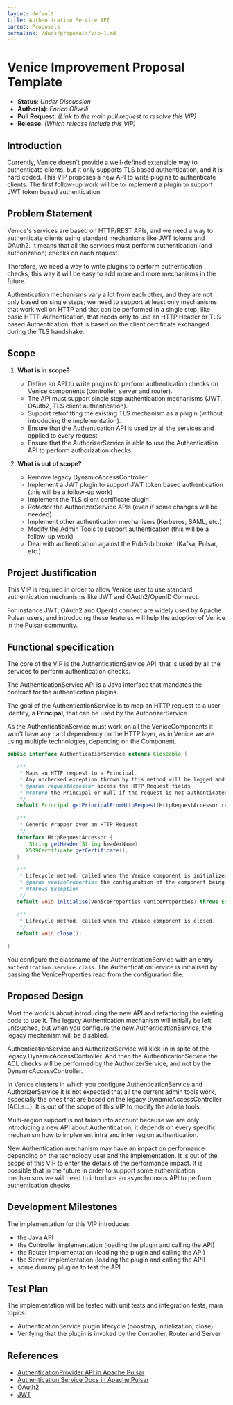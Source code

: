 ```yaml
---
layout: default
title: Authentication Service API
parent: Proposals
permalink: /docs/proposals/vip-1.md
---
```


# Venice Improvement Proposal Template

* **Status**: _Under Discussion_
* **Author(s)**: _Enrico Olivelli_
* **Pull Request**: _(Link to the main pull request to resolve this VIP)_
* **Release**: _(Which release include this VIP)_

## Introduction

Currently, Venice doesn't provide a well-defined extensible way to authenticate clients, but it only supports
TLS based authentication, and it is hard coded.
This VIP proposes a new API to write plugins to authenticate clients.
The first follow-up work will be to implement a plugin to support JWT token based authentication.

## Problem Statement 

Venice's services are based on HTTP/REST APIs, and we need a way to authenticate clients using standard
mechanisms like JWT tokens and OAuth2.
It means that all the services must perform authentication (and authorization) checks on each request.

Therefore, we need a way to write plugins to perform authentication checks, this way it will be easy to 
add more and more mechanisms in the future.

Authentication mechanisms vary a lot from each other, and they are not only based on single steps;
we need to support at least only mechanisms that work well on HTTP and that can be performed in a single step, 
like basic HTTP Authentication, that needs only to use an HTTP Header
or TLS based Authentication, that is based on the client certificate exchanged during the TLS handshake.


## Scope

1. **What is in scope?**

   - Define an API to write plugins to perform authentication checks on Venice components (controller, server and router).
   - The API must support single step authentication mechanisms (JWT, OAuth2, TLS client authentication).
   - Support retrofitting the existing TLS mechanism as a plugin (without introducing the implementation).
   - Ensure that the Authentication API is used by all the services and applied to every request.
   - Ensure that the AuthorizerService is able to use the Authentication API to perform authorization checks.

2. **What is out of scope?**

    - Remove legacy DynamicAccessController
    - Implement a JWT plugin to support JWT token based authentication (this will be a follow-up work) 
    - Implement the TLS client certificate plugin
    - Refactor the AuthorizerService APIs (even if some changes will be needed) 
    - Implement other authentication mechanisms (Kerberos, SAML, etc.)
    - Modify the Admin Tools to support authentication (this will be a follow-up work)
    - Deal with authentication against the PubSub broker (Kafka, Pulsar, etc.)

## Project Justification

This VIP is required in order to allow Venice user to use standard authentication mechanisms like JWT and OAuth2/OpenID Connect. 

For instance JWT, OAuth2 and OpenId connect are widely used by Apache Pulsar users, and introducing these features will
help the adoption of Venice in the Pulsar community.

## Functional specification

The core of the VIP is the AuthenticationService API, that is used by all the services to perform authentication checks.

The AuthenticationService API is a Java interface that mandates the contract for the authentication plugins.

The goal of the AuthenticationService is to map an HTTP request to a user identity, a **Principal**, that can be used by the AuthorizerService.

As the AuthenticationService must work on all the VeniceComponents it won't have any hard dependency on the HTTP layer,
as in Venice we are using multiple technologies, depending on the Component.

```java
public interface AuthenticationService extends Closeable {

   /**
    * Maps an HTTP request to a Principal.
    * Any unchecked exception thrown by this method will be logged and the request will be rejected.
    * @param requestAccessor access the HTTP Request fields
    * @return the Principal or null if the request is not authenticated
    */
   default Principal getPrincipalFromHttpRequest(HttpRequestAccessor requestAccessor);

   /**
    * Generic Wrapper over an HTTP Request.
    */
   interface HttpRequestAccessor {
       String getHeader(String headerName);
      X509Certificate getCertificate();
   }

   /**
    * Lifecycle method, called when the Venice component is initialized.
    * @param veniceProperties the configuration of the component being initialized
    * @throws Exception
    */
   default void initialise(VeniceProperties veniceProperties) throws Exception;

   /**
    * Lifecycle method, called when the Venice component is closed.
    */
   default void close();

}
```

You configure the classname of the AuthenticationService with an entry `authentication.service.class`.
The AuthenticationService is initialised by passing the VeniceProperties read from the configuration file.  

## Proposed Design

Most the work is about introducing the new API and refactoring the existing code to use it.
The legacy Authentication mechanism will initially be left untouched, but when you configure
the new AuthenticationService, the legacy mechanism will be disabled.

AuthenticationService and AuthorizerService will kick-in in spite of the legacy DynamicAccessController.
And then the AuthenticationService the ACL checks will be performed by the AuthorizerService,
and not by the DynamicAccessController.

In Venice clusters in which you configure AuthenticationService and AuthorizerService it is not expected
that all the current admin tools work, especially the ones that are based on the legacy DynamicAccessController (ACLs...).
It is out of the scope of this VIP to modify the admin tools.

Multi-region support is not taken into account because we are only introducing a new API about Authentication,
it depends on every specific mechanism how to implement intra and inter region authentication.

New Authentication mechanism may have an impact on performance depending on the technology user and the implementation.
It is out of the scope of this VIP to enter the details of the performance impact.
It is possible that in the future in order to support some authentication mechanisms we will need to introduce
an asynchronous API to perform authentication checks.

## Development Milestones

The implementation for this VIP introduces:
- the Java API
- the Controller implementation (loading the plugin and calling the API)
- the Router implementation (loading the plugin and calling the API)
- the Server implementation (loading the plugin and calling the API)
- some dummy plugins to test the API

## Test Plan

The implementation will be tested with unit tests and integration tests, main topics:
- AuthenticationService plugin lifecycle (boostrap, initialization, close)
- Verifying that the plugin is invoked by the Controller, Router and Server

## References 

- [AuthenticationProvider API in Apache Pulsar](https://github.com/apache/pulsar/blob/master/pulsar-broker-common/src/main/java/org/apache/pulsar/broker/authentication/AuthenticationProvider.java)
- [Authentication Service Docs in Apache Pulsar](https://pulsar.apache.org/docs/3.0.x/security-authorization/)
- [OAuth2](https://oauth.net/2/)
- [JWT](https://jwt.io/introduction)










